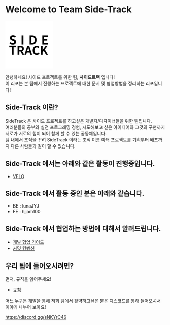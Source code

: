 # Welcome to Team Side-Track

![로고](./img/logo.png)

안녕하세요! 사이드 프로젝트를 위한 팀, **사이드트랙** 입니다!  
이 리포는 본 팀에서 진행하는 프로젝트에 대한 문서 및 협업방법을 정리하는 리포입니다!

## Side-Track 이란?

SideTrack 은 사이드 프로젝트를 하고싶은 개발자/디자이너들을 위한 팀입니다.  
여러분들의 공부와 실전 프로그래밍 경험, 시도해보고 싶은 아이디어와 그것의 구현까지 서로가 서로의 힘이 되어 함께 할 수 있는 공동체입니다.  
팀 내에서 조직을 꾸려 SideTrack 이라는 조직 이름 아래 프로젝트를 기획부터 배포까지 다른 사람들과 같이 할 수 있습니다.

## Side-Track 에서는 아래와 같은 활동이 진행중입니다.

- [VFLO](./vflo/readme.md)

## Side-Track 에서 활동 중인 분은 아래와 같습니다.

- BE : lunaJYJ
- FE : hjjam100

## Side-Track 에서 협업하는 방법에 대해서 알려드립니다.

- [개발 협업 가이드](./convention/collaboration.md)
- [커밋 컨벤션](./convention/commit.md)

## 우리 팀에 들어오시려면?

먼저, 규칙을 읽어주세요!

- [규칙](./rule.md)

어느 누구든 개발을 통해 저희 팀에서 활약하고싶은 분은 디스코드를 통해 들어오셔서 이야기 나누어 보아요!

https://discord.gg/sNKYrC46
